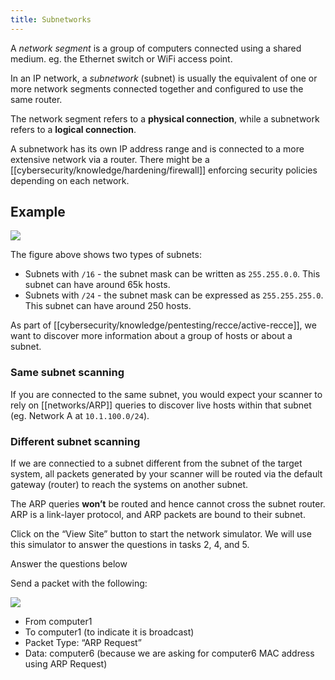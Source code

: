 ```yaml
---
title: Subnetworks
---
```


A *network segment* is a group of computers connected using a shared medium. eg. the Ethernet switch or WiFi access point.

In an IP network, a *subnetwork* (subnet) is usually the equivalent of one or more network segments connected together and configured to use the same router.

The network segment refers to a **physical connection**, while a subnetwork refers to a **logical connection**.

A subnetwork has its own IP address range and is connected to a more extensive network via a router. There might be a [[cybersecurity/knowledge/hardening/firewall]] enforcing security policies depending on each network.

## Example

![](https://tryhackme-images.s3.amazonaws.com/user-uploads/5f04259cf9bf5b57aed2c476/room-content/aa787518e856e0094cb40da8399be0f3.png)

The figure above shows two types of subnets:

- Subnets with `/16` - the subnet mask can be written as `255.255.0.0`. This subnet can have around 65k hosts.
- Subnets with `/24` - the subnet mask can be expressed as `255.255.255.0`. This subnet can have around 250 hosts.

As part of [[cybersecurity/knowledge/pentesting/recce/active-recce]], we want to discover more information about a group of hosts or about a subnet.

### Same subnet scanning

If you are connected to the same subnet, you would expect your scanner to rely on [[networks/ARP]] queries to discover live hosts within that subnet (eg. Network A at `10.1.100.0/24`).

### Different subnet scanning

If we are connectied to a subnet different from the subnet of the target system, all packets generated by your scanner will be routed via the default gateway (router) to reach the systems on another subnet.

The ARP queries **won’t** be routed and hence cannot cross the subnet router. ARP is a link-layer protocol, and ARP packets are bound to their subnet.

Click on the “View Site” button to start the network simulator. We will use this simulator to answer the questions in tasks 2, 4, and 5.

Answer the questions below

Send a packet with the following:

![](https://tryhackme-images.s3.amazonaws.com/user-uploads/5f04259cf9bf5b57aed2c476/room-content/65a1bdee53403520174388d9de6410ba.png)

- From computer1
- To computer1 (to indicate it is broadcast)
- Packet Type: “ARP Request”
- Data: computer6 (because we are asking for computer6 MAC address using ARP Request)
